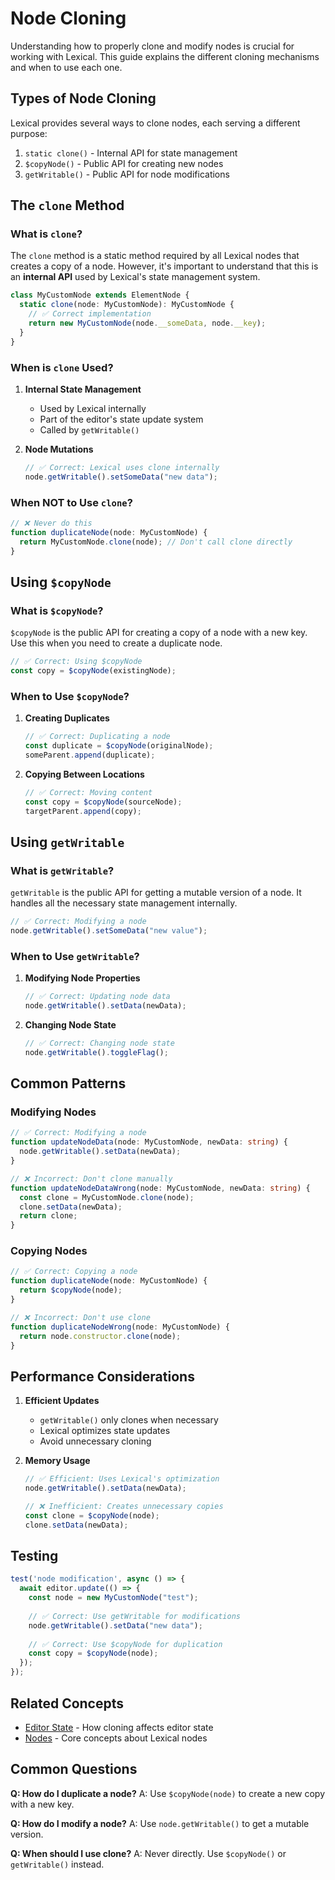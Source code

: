 # Node Cloning

Understanding how to properly clone and modify nodes is crucial for working with Lexical. This guide explains the different cloning mechanisms and when to use each one.

## Types of Node Cloning

Lexical provides several ways to clone nodes, each serving a different purpose:

1. `static clone()` - Internal API for state management
2. `$copyNode()` - Public API for creating new nodes
3. `getWritable()` - Public API for node modifications

## The `clone` Method

### What is `clone`?

The `clone` method is a static method required by all Lexical nodes that creates a copy of a node. However, it's important to understand that this is an **internal API** used by Lexical's state management system.

```typescript
class MyCustomNode extends ElementNode {
  static clone(node: MyCustomNode): MyCustomNode {
    // ✅ Correct implementation
    return new MyCustomNode(node.__someData, node.__key);
  }
}
```

### When is `clone` Used?

1. **Internal State Management**
   - Used by Lexical internally
   - Part of the editor's state update system
   - Called by `getWritable()`

2. **Node Mutations**
   ```typescript
   // ✅ Correct: Lexical uses clone internally
   node.getWritable().setSomeData("new data");
   ```

### When NOT to Use `clone`?

```typescript
// ❌ Never do this
function duplicateNode(node: MyCustomNode) {
  return MyCustomNode.clone(node); // Don't call clone directly
}
```

## Using `$copyNode`

### What is `$copyNode`?

`$copyNode` is the public API for creating a copy of a node with a new key. Use this when you need to create a duplicate node.

```typescript
// ✅ Correct: Using $copyNode
const copy = $copyNode(existingNode);
```

### When to Use `$copyNode`?

1. **Creating Duplicates**
   ```typescript
   // ✅ Correct: Duplicating a node
   const duplicate = $copyNode(originalNode);
   someParent.append(duplicate);
   ```

2. **Copying Between Locations**
   ```typescript
   // ✅ Correct: Moving content
   const copy = $copyNode(sourceNode);
   targetParent.append(copy);
   ```

## Using `getWritable`

### What is `getWritable`?

`getWritable` is the public API for getting a mutable version of a node. It handles all the necessary state management internally.

```typescript
// ✅ Correct: Modifying a node
node.getWritable().setSomeData("new value");
```

### When to Use `getWritable`?

1. **Modifying Node Properties**
   ```typescript
   // ✅ Correct: Updating node data
   node.getWritable().setData(newData);
   ```

2. **Changing Node State**
   ```typescript
   // ✅ Correct: Changing node state
   node.getWritable().toggleFlag();
   ```

## Common Patterns

### Modifying Nodes

```typescript
// ✅ Correct: Modifying a node
function updateNodeData(node: MyCustomNode, newData: string) {
  node.getWritable().setData(newData);
}

// ❌ Incorrect: Don't clone manually
function updateNodeDataWrong(node: MyCustomNode, newData: string) {
  const clone = MyCustomNode.clone(node);
  clone.setData(newData);
  return clone;
}
```

### Copying Nodes

```typescript
// ✅ Correct: Copying a node
function duplicateNode(node: MyCustomNode) {
  return $copyNode(node);
}

// ❌ Incorrect: Don't use clone
function duplicateNodeWrong(node: MyCustomNode) {
  return node.constructor.clone(node);
}
```

## Performance Considerations

1. **Efficient Updates**
   - `getWritable()` only clones when necessary
   - Lexical optimizes state updates
   - Avoid unnecessary cloning

2. **Memory Usage**
   ```typescript
   // ✅ Efficient: Uses Lexical's optimization
   node.getWritable().setData(newData);

   // ❌ Inefficient: Creates unnecessary copies
   const clone = $copyNode(node);
   clone.setData(newData);
   ```

## Testing

```typescript
test('node modification', async () => {
  await editor.update(() => {
    const node = new MyCustomNode("test");
    
    // ✅ Correct: Use getWritable for modifications
    node.getWritable().setData("new data");
    
    // ✅ Correct: Use $copyNode for duplication
    const copy = $copyNode(node);
  });
});
```

## Related Concepts

- [Editor State](editor-state.md) - How cloning affects editor state
- [Nodes](nodes.md) - Core concepts about Lexical nodes

## Common Questions

**Q: How do I duplicate a node?**
A: Use `$copyNode(node)` to create a new copy with a new key.

**Q: How do I modify a node?**
A: Use `node.getWritable()` to get a mutable version.

**Q: When should I use clone?**
A: Never directly. Use `$copyNode()` or `getWritable()` instead. 